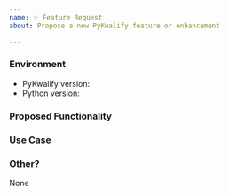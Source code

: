 ```yaml
---
name: ✨ Feature Request
about: Propose a new PyKwalify feature or enhancement

---
```


<!--
    NOTE: This form is only for proposing specific new features or enhancements.

    Please describe the environment in which you are running PyKwalify. Be sure
    that you are running an unmodified instance of the latest stable release
    before submitting a bug report.
-->

### Environment
* PyKwalify version: <!-- Example: 1.7.0 -->
* Python version: <!-- Example: 3.7.0 -->

<!--
    Describe in detail the new functionality you are proposing. Include any
    specific changes to schema/rules.

    Include examples of any suggested modifications as they are very commonly used
    as tests in any implemented feature/functionality
-->
### Proposed Functionality



<!--
    Convey an example use case for your proposed feature.
-->
### Use Case


### Other?

None
